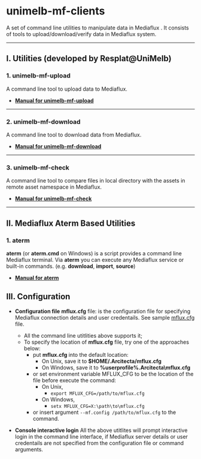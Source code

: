 # unimelb-mf-clients
A set of command line utilities to manipulate data in Mediaflux . It consists of tools to upload/download/verify data in Mediaflux system.

---

## I. Utilities (developed by Resplat@UniMelb)

### 1. unimelb-mf-upload
A command line tool to upload data to Mediaflux.
* **[Manual for unimelb-mf-upload](https://github.com/UoM-ResPlat-DevOps/unimelb-mf-clients/blob/master/docs/unimelb-mf-upload.md)**

---
### 2. unimelb-mf-download
A command line tool to download data from Mediaflux.
* **[Manual for unimelb-mf-download](https://github.com/UoM-ResPlat-DevOps/unimelb-mf-clients/blob/master/docs/unimelb-mf-download.md)**

---
### 3. unimelb-mf-check
A command line tool to compare files in local directory with the assets in remote asset namespace in Mediaflux.
* **[Manual for unimelb-mf-check](https://github.com/UoM-ResPlat-DevOps/unimelb-mf-clients/blob/master/docs/unimelb-mf-check.md)**

---
## II. Mediaflux Aterm Based Utilities

### 1. aterm
**aterm** (or **aterm.cmd** on Windows) is a script provides a command line Mediaflux terminal. Via **aterm** you can execute any Mediaflux service or built-in commands. (e.g. **download**, **import**, **source**)
* **[Manual for aterm](https://github.com/UoM-ResPlat-DevOps/unimelb-mf-clients/blob/master/docs/aterm.md)**

## III. Configuration

* **Configuration file**
**mflux.cfg** file: is the configuration file for specifying Mediaflux connection details and user credentails. See sample [mflux.cfg](https://github.com/UoM-ResPlat-DevOps/unimelb-mf-clients/blob/master/src/main/config/samples/mflux.cfg) file.
  * All the command line utitlities above supports it;
  * To specify the location of **mflux.cfg** file, try one of the approaches below:
    - put **mflux.cfg** into the default location:
      * On Unix, save it to **$HOME/.Arcitecta/mflux.cfg** 
      * On Windows, save it to **%userprofile%\.Arcitecta\mflux.cfg**
    - or set environment variable MFLUX_CFG to be the location of the file before execute the command:
      * On Unix, 
        - `export MFLUX_CFG=/path/to/mflux.cfg` 
      * On Windows, 
        - `setx MFLUX_CFG=X:\path\to\mflux.cfg`
    - or insert argument `--mf.config /path/to/mflux.cfg` to the command.

* **Console interactive login**
All the above utitlites will prompt interactive login in the command line interface, if Mediaflux server details or user credentails are not specified from the configuration file or command arguments.




